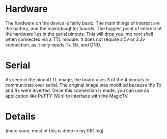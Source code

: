 # Hardware
The hardware on the device is fairly basic. The main things of interest are the battery, and the main/daughter boards. The biggest point of interest of the hardware lies in the serial pinouts. This will drop you into root shell when connected via a TTL module. It does not require a 5v or 3.3v connection, as it only needs Tx, Rx, and GND.

# Serial
As seen in the pinoutTTL image, the board uses 3 of the 4 pinouts to communicate over serial. The original image was modified because the Tx and Rx were inverted. Once this connection is made, you can use an application like PuTTY (Win) to interface with the MagicTV.

# Details
(more soon, most of this is deep in my IRC log)
